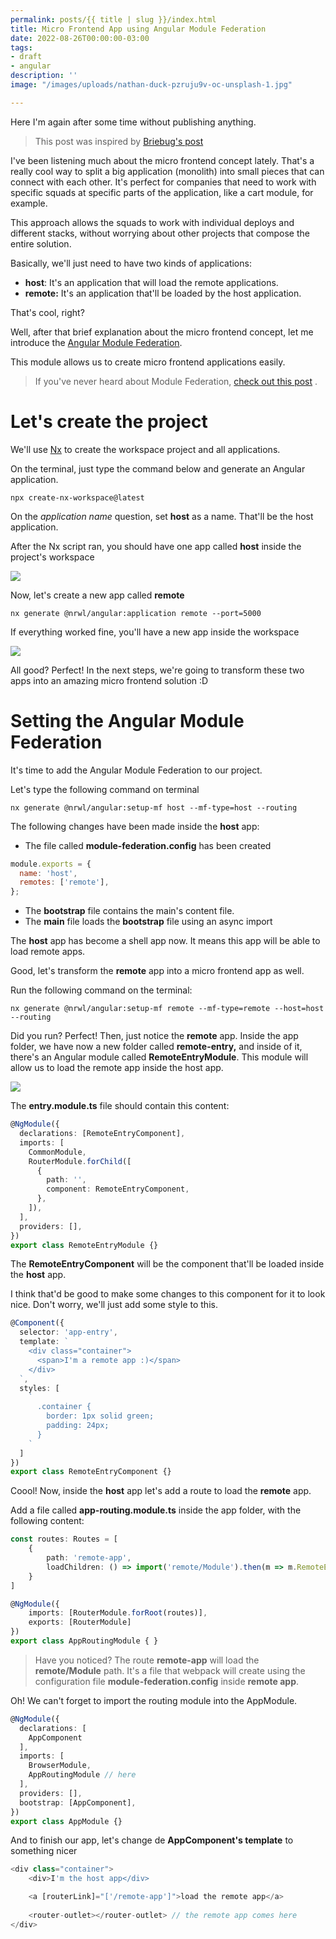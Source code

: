 ```yaml
---
permalink: posts/{{ title | slug }}/index.html
title: Micro Frontend App using Angular Module Federation
date: 2022-08-26T00:00:00-03:00
tags:
- draft
- angular
description: ''
image: "/images/uploads/nathan-duck-pzruju9v-oc-unsplash-1.jpg"

---
```

Here I'm again after some time without publishing anything.

> This post was inspired by [Briebug's post](https://blog.briebug.com/blog/micro-frontends-angular)

I've been listening much about the micro frontend concept lately. That's a really cool way to split a big application (monolith) into small pieces that can connect with each other. It's perfect for companies that need to work with specific squads at specific parts of the application, like a cart module, for example.

This approach allows the squads to work with individual deploys and different stacks, without worrying about other projects that compose the entire solution.

Basically, we'll just need to have two kinds of applications:

* **host**: It's an application that will load the remote applications.
* **remote:** It's an application that'll be loaded by the host application.

That's cool, right?

Well, after that brief explanation about the micro frontend concept, let me introduce the [Angular Module Federation](https://www.npmjs.com/package/@angular-architects/module-federation).

This module allows us to create micro frontend applications easily.

> If you've never heard about Module Federation, [check out this post](https://medium.com/swlh/webpack-5-module-federation-a-game-changer-to-javascript-architecture-bcdd30e02669) .

# Let's create the project

We'll use [Nx](https://nx.dev/) to create the workspace project and all applications.

On the terminal, just type the command below and generate an Angular application.

```shell
npx create-nx-workspace@latest
```

On the _application name_ question, set **host** as a name. That'll be the host application.

After the Nx script ran, you should have one app called **host** inside the project's workspace

![](/images/uploads/img1.PNG)

Now, let's create a new app called **remote**

```shell
nx generate @nrwl/angular:application remote --port=5000
```

If everything worked fine, you'll have a new app inside the workspace

![](/images/uploads/remote-app.png)

All good? Perfect! In the next steps, we're going to transform these two apps into an amazing micro frontend solution :D

# Setting the Angular Module Federation

It's time to add the Angular Module Federation to our project.

Let's type the following command on terminal

```shell
nx generate @nrwl/angular:setup-mf host --mf-type=host --routing
```

The following changes have been made inside the **host** app:

* The file called **module-federation.config**  has been created

```js
module.exports = {
  name: 'host',
  remotes: ['remote'],
};
```

* The **bootstrap** file contains the main's content file.
* The **main** file loads the **bootstrap** file using an async import

The **host** app has become a shell app now. It means this app will be able to load remote apps.

Good, let's transform the **remote** app into a micro frontend app as well.

Run the following command on the terminal:

```shell
nx generate @nrwl/angular:setup-mf remote --mf-type=remote --host=host --routing
```

Did you run? Perfect! Then, just notice the **remote** app. Inside the app folder, we have now a new folder called **remote-entry,** and inside of it, there's an Angular module called **RemoteEntryModule**. This module will allow us to load the remote app inside the host app.

![](/images/uploads/remote-entry-module.png)

The **entry.module.ts** file should contain this content:

```ts
@NgModule({
  declarations: [RemoteEntryComponent],
  imports: [
    CommonModule,
    RouterModule.forChild([
      {
        path: '',
        component: RemoteEntryComponent,
      },
    ]),
  ],
  providers: [],
})
export class RemoteEntryModule {}
```

The **RemoteEntryComponent** will be the component that'll be loaded inside the **host** app.

I think that'd be good to make some changes to this component for it to look nice. Don't worry, we'll just add some style to this.

```ts
@Component({
  selector: 'app-entry',
  template: `
    <div class="container">
      <span>I'm a remote app :)</span>
    </div>
  `,
  styles: [
    `
      .container {
        border: 1px solid green;
        padding: 24px;
      }
    `
  ]
})
export class RemoteEntryComponent {}
```

Coool! Now, inside the **host** app let's add a route to load the **remote** app.

Add a file called **app-routing.module.ts** inside the app folder, with the following content:

```ts
const routes: Routes = [
    {
        path: 'remote-app',
        loadChildren: () => import('remote/Module').then(m => m.RemoteEntryModule)
    }
]

@NgModule({
    imports: [RouterModule.forRoot(routes)],
    exports: [RouterModule]
})
export class AppRoutingModule { } 	
```

> Have you noticed? The route **remote-app** will load the **remote/Module** path. It's a file that webpack will create using the configuration file **module-federation.config** inside **remote app**.

Oh! We can't forget to import the routing module into the AppModule.

```ts
@NgModule({
  declarations: [
    AppComponent
  ],
  imports: [
    BrowserModule, 
    AppRoutingModule // here
  ],
  providers: [],
  bootstrap: [AppComponent],
})
export class AppModule {}
```

And to finish our app, let's change de **AppComponent's template** to something nicer 

```ts
<div class="container">
    <div>I'm the host app</div>

    <a [routerLink]="['/remote-app']">load the remote app</a>
    
    <router-outlet></router-outlet> // the remote app comes here
</div>
```